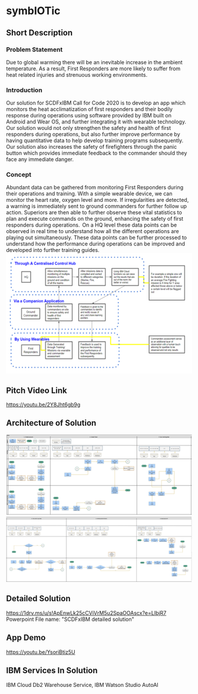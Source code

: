 # symbIOTic

## Short Description
### Problem Statement 
Due to global warming there will be an inevitable increase in the ambient temperature. As a result, First Responders are more likely to suffer from heat related injuries and strenuous working environments.  

### Introduction 
Our solution for SCDFxIBM Call for Code 2020 is to develop an app which monitors the heat acclimatization of first responders and their bodily response during operations using software provided by IBM built on Android and Wear OS, and further integrating it with wearable technology. Our solution would not only strengthen the safety and health of first responders during operations, but also further improve performance by having quantitative data to help develop training programs subsequently. Our solution also increases the safety of firefighters through the panic button which provides immediate feedback to the commander should they face any immediate danger. 

### Concept 
Abundant data can be gathered from monitoring First Responders during their operations and training. With a simple wearable device, we can monitor the heart rate, oxygen level and more. If irregularities are detected, a warning is immediately sent to ground commanders for further follow up action. Superiors are then able to further observe these vital statistics to plan and execute commands on the ground, enhancing the safety of first responders during operations.  
On a HQ level these data points can be observed in real time to understand how all the different operations are playing out simultaneously. These data points can be further processed to understand how the performance during operations can be improved and developed into further training guides. 
![image](/Images/shortDesc.png)

## Pitch Video Link
https://youtu.be/2Y8Jht6gb9g

## Architecture of Solution
![spm1](/Images/spm1.png)
![spm2](/Images/spm2.png)

## Detailed Solution
https://1drv.ms/u/s!ApEnwLk25cCViVrM5u2SpaOOAscx?e=LIbjR7
Powerpoint File name: "SCDFxIBM detailed solution"

## App Demo
https://youtu.be/YsoriBtiz5U

## IBM Services In Solution
IBM Cloud Db2 Warehouse Service, IBM Watson Studio AutoAI
